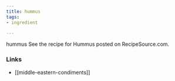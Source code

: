```yaml
---
title: hummus
tags:
- ingredient

---
```

hummus See the recipe for Hummus posted on RecipeSource.com.

### Links

* [[middle-eastern-condiments]]
